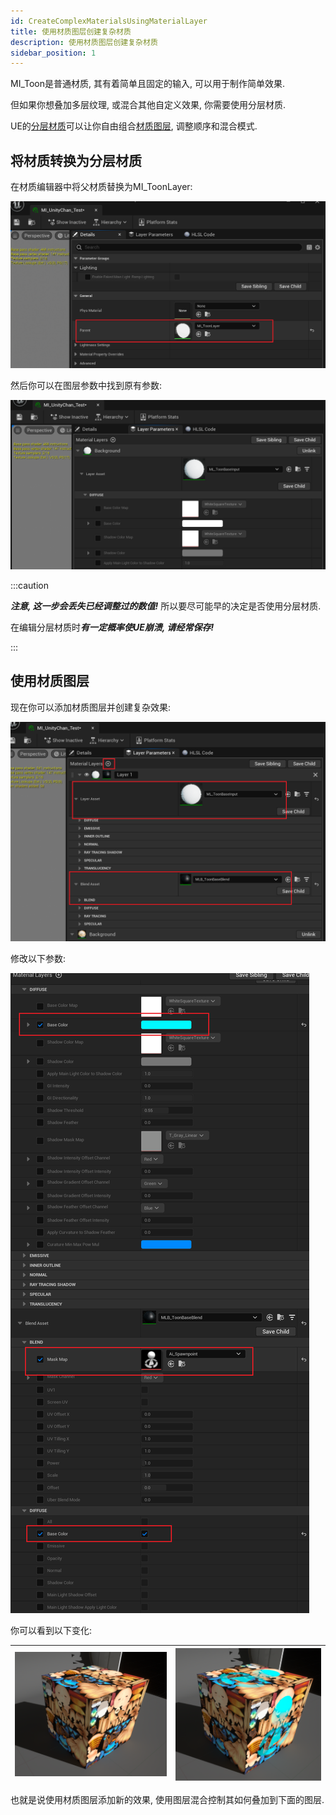 ```yaml
---
id: CreateComplexMaterialsUsingMaterialLayer
title: 使用材质图层创建复杂材质
description: 使用材质图层创建复杂材质
sidebar_position: 1
---
```


MI_Toon是普通材质, 其有着简单且固定的输入, 可以用于制作简单效果.

但如果你想叠加多层纹理, 或混合其他自定义效果, 你需要使用分层材质.

UE的[分层材质](https://docs.unrealengine.com/5.1/zh-CN/layering-materials-in-unreal-engine/)可以让你自由组合[材质图层](https://docs.unrealengine.com/5.1/zh-CN/using-material-layers-in-unreal-engine/), 调整顺序和混合模式.

## 将材质转换为分层材质

在材质编辑器中将父材质替换为MI_ToonLayer:

![image-20230330232210816](./assets/image-20230330232210816.png)

然后你可以在图层参数中找到原有参数:

![image-20230330232349505](./assets/image-20230330232349505.png)

:::caution

***注意, 这一步会丢失已经调整过的数值!*** 所以要尽可能早的决定是否使用分层材质.

在编辑分层材质时***有一定概率使UE崩溃, 请经常保存!***

:::

## 使用材质图层

现在你可以添加材质图层并创建复杂效果:

![image-20230330235647030](./assets/image-20230330235647030.png)

修改以下参数:

![image-20230331001354610](./assets/image-20230331001354610.png)

你可以看到以下变化:

| ![image-20230331001544521](./assets/image-20230331001544521.png '禁用图层') | ![image-20230331002251272](./assets/image-20230331002251272.png '启用图层') |
| ------------------------------------------------------------ | ------------------------------------------------------------ |

也就是说使用材质图层添加新的效果, 使用图层混合控制其如何叠加到下面的图层.

